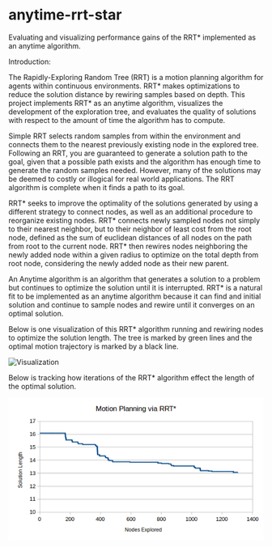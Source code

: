 # anytime-rrt-star
Evaluating and visualizing performance gains of the RRT* implemented as an anytime algorithm.

Introduction: 

The Rapidly-Exploring Random Tree (RRT) is a motion planning algorithm for agents within continuous environments. RRT* makes optimizations to reduce the solution distance by rewiring samples based on depth. This project implements RRT* as an anytime algorithm, visualizes the development of the exploration tree, and evaluates the quality of solutions with respect to the amount of time the algorithm has to compute.

Simple RRT selects random samples from within the environment and connects them to the nearest previously existing node in the explored tree. Following an RRT, you are guaranteed to generate a solution path to the goal, given that a possible path exists and the algorithm has enough time to generate the random samples needed. However, many of the solutions may be deemed to costly or illogical for real world applications. The RRT algorithm is complete when it finds a path to its goal.  

RRT* seeks to improve the optimality of the solutions generated by using a different strategy to connect nodes, as well as an additional procedure to reorganize existing nodes. RRT* connects newly sampled nodes not simply to their nearest neighbor, but to their neighbor of least cost from the root node, defined as the sum of euclidean distances of all nodes on the path from root to the current node. RRT* then rewires nodes neighboring the newly added node within a given radius to optimize on the total depth from root node, considering the newly added node as their new parent. 

An Anytime algorithm is an algorithm that generates a solution to a problem but continues to optimize the solution until it is interrupted. RRT* is a natural fit to be implemented as an anytime algorithm because it can find and initial solution and continue to sample nodes and rewire until it converges on an optimal solution.  

Below is one visualization of this RRT* algorithm running and rewiring nodes to optimize the solution length. The tree is marked by green lines and the optimal motion trajectory is marked by a black line.  

![Visualization](https://raw.githubusercontent.com/James-Holden/anytime-rrt-star/master/example.gif)

Below is tracking how iterations of the RRT* algorithm effect the length of the optimal solution. 

![Graph](https://raw.githubusercontent.com/James-Holden/anytime-rrt-star/master/graph.png)

